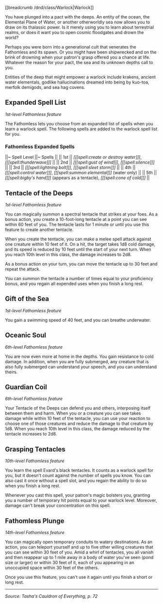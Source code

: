[[breadcrumb /dnd/class/Warlock|Warlock]]

You have plunged into a pact with the deeps. An entity of the ocean, the Elemental Plane of Water, or another otherworldly sea now allows you to draw on its thalassic power. Is it merely using you to learn about terrestrial realms, or does it want you to open cosmic floodgates and drown the world?

Perhaps you were born into a generational cult that venerates the Fathomless and its spawn. Or you might have been shipwrecked and on the brink of drowning when your patron's grasp offered you a chance at life. Whatever the reason for your pact, the sea and its unknown depths call to you.

Entities of the deep that might empower a warlock include krakens, ancient water elementals, godlike hallucinations dreamed into being by kuo-toa, merfolk demigods, and sea hag covens.

## Expanded Spell List

_1st-level Fathomless feature_

The Fathomless lets you choose from an expanded list of spells when you learn a warlock spell. The following spells are added to the warlock spell list for you.

### Fathomless Expanded Spells

||~ Spell Level ||~ Spells ||
|| 1st || _[[[spell:create or destroy water]]]_, _[[[spell:thunderwave]]]_ ||
|| 2nd || _[[[spell:gust of wind]]]_, _[[[spell:silence]]]_ ||
|| 3rd || _[[[spell:lightning bolt]]]_, _[[[spell:sleet storm]]]_ ||
|| 4th || _[[[spell:control water]]]_, _[[[spell:summon elemental]]]_ (water only) ||
|| 5th || _[[[spell:bigby's hand]]]_ (appears as a tentacle), _[[[spell:cone of cold]]]_ ||

## Tentacle of the Deeps

_1st-level Fathomless feature_

You can magically summon a spectral tentacle that strikes at your foes. As a bonus action, you create a 10-foot-long tentacle at a point you can see within 60 feet of you. The tentacle lasts for 1 minute or until you use this feature to create another tentacle.

When you create the tentacle, you can make a melee spell attack against one creature within 10 feet of it. On a hit, the target takes 1d8 cold damage, and its speed is reduced by 10 feet until the start of your next turn. When you reach 10th level in this class, the damage increases to 2d8.

As a bonus action on your turn, you can move the tentacle up to 30 feet and repeat the attack.

You can summon the tentacle a number of times equal to your proficiency bonus, and you regain all expended uses when you finish a long rest.

## Gift of the Sea

_1st-level Fathomless feature_

You gain a swimming speed of 40 feet, and you can breathe underwater.

## Oceanic Soul

_6th-level Fathomless feature_

You are now even more at home in the depths. You gain resistance to cold damage. In addition, when you are fully submerged, any creature that is also fully submerged can understand your speech, and you can understand theirs.

## Guardian Coil

_6th-level Fathomless feature_

Your Tentacle of the Deeps can defend you and others, interposing itself between them and harm. When you or a creature you can see takes damage while within 10 feet of the tentacle, you can use your reaction to choose one of those creatures and reduce the damage to that creature by 1d8. When you reach 10th level in this class, the damage reduced by the tentacle increases to 2d8.

## Grasping Tentacles

_10th-level Fathomless feature_

You learn the spell Evard's black tentacles. It counts as a warlock spell for you, but it doesn't count against the number of spells you know. You can also cast it once without a spell slot, and you regain the ability to do so when you finish a long rest.

Whenever you cast this spell, your patron's magic bolsters you, granting you a number of temporary hit points equal to your warlock level. Moreover, damage can't break your concentration on this spell.

## Fathomless Plunge

_14th-level Fathomless feature_

You can magically open temporary conduits to watery destinations. As an action, you can teleport yourself and up to five other willing creatures that you can see within 30 feet of you. Amid a whirl of tentacles, you all vanish and then reappear up to 1 mile away in a body of water you've seen (pond size or larger) or within 30 feet of it, each of you appearing in an unoccupied space within 30 feet of the others.

Once you use this feature, you can't use it again until you finish a short or long rest.

----

*Source: Tasha's Cauldron of Everything, p. 72*
